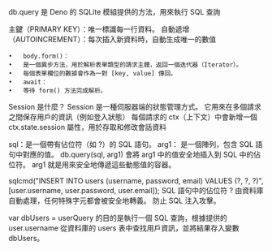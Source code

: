 db.query 是 Deno 的 SQLite 模組提供的方法，用來執行 SQL 查詢

主鍵（PRIMARY KEY）：唯一標識每一行資料。
自動遞增（AUTOINCREMENT）：每次插入新資料時，自動生成唯一的數值

    •	body.form()：
    •	是一個異步方法，用於解析表單類型的請求主體，返回一個迭代器（Iterator）。
    •	每個表單欄位的數據會作為一對 [key, value] 傳回。
    •	await：
    •	等待 form() 方法完成解析。

Session 是什麼？
Session 是一種伺服器端的狀態管理方式。
它用來在多個請求之間保存用戶的資訊（例如登入狀態）
每個請求的 ctx（上下文）中會新增一個 ctx.state.session 屬性，用於存取和修改會話資料

sql：是一個帶有佔位符（如 ?）的 SQL 語句。
arg1：
是一個陣列，包含 SQL 語句中對應的值。
db.query(sql, arg1) 會將 arg1 中的值安全地插入到 SQL 中的佔位符。
arg1 就是用來安全地傳遞這些動態值的容器。

sqlcmd("INSERT INTO users (username, password, email) VALUES (?, ?, ?)", [user.username, user.password, user.email]);
SQL 語句中的佔位符 ? 由資料庫自動處理，任何特殊字元都會被安全地轉義。
防止 SQL 注入攻擊。

var dbUsers = userQuery 的目的是執行一個 SQL 查詢，根據提供的 user.username 從資料庫的 users 表中查找用戶資訊，並將結果存入變數 dbUsers。
